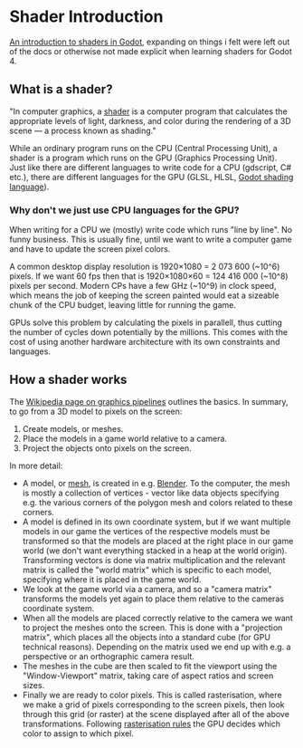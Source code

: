 # Shader Introduction
[An introduction to shaders in Godot](https://docs.godotengine.org/en/stable/tutorials/shaders/introduction_to_shaders.html), expanding on things i felt were left out of the docs or otherwise not made explicit when learning shaders for Godot 4.

## What is a shader?
"In computer graphics, a [shader](https://en.wikipedia.org/wiki/Shader) is a computer program that calculates the appropriate levels of light, darkness, and color during the rendering of a 3D scene — a process known as shading."

While an ordinary program runs on the CPU (Central Processing Unit), a shader is a program which runs on the GPU (Graphics Processing Unit). Just like there are different languages to write code for a CPU (gdscript, C# etc.), there are different languages for the GPU (GLSL, HLSL, [Godot shading language](https://docs.godotengine.org/en/stable/tutorials/shaders/shader_reference/shading_language.html#shading-language)). 

### Why don't we just use CPU languages for the GPU?

When writing for a CPU we (mostly) write code which runs "line by line". No funny business. This is usually fine, until we want to write a computer game and have to update the screen pixel colors.

A common desktop display resolution is 1920×1080 = 2 073 600 (~10^6) pixels. If we want 60 fps then that is 1920×1080×60 = 124 416 000 (~10^8) pixels per second. Modern CPs have a few GHz (~10^9) in clock speed, which means the job of keeping the screen painted would eat a sizeable chunk of the CPU budget, leaving little for running the game.

GPUs solve this problem by calculating the pixels in parallell, thus cutting the number of cycles down potentially by the millions. This comes with the cost of using another hardware architecture with its own constraints and languages.

## How a shader works
The [Wikipedia page on graphics pipelines](https://en.wikipedia.org/wiki/Graphics_pipeline) outlines the basics. In summary, to go from a 3D model to pixels on the screen:

1. Create models, or meshes.
2. Place the models in a game world relative to a camera.
3. Project the objects onto pixels on the screen.

In more detail:

* A model, or [mesh](https://en.wikipedia.org/wiki/Polygon_mesh), is created in e.g. [Blender](https://www.blender.org/). To the computer, the mesh is mostly a collection of vertices - vector like data objects specifying e.g. the various corners of the polygon mesh and colors related to these corners.
* A model is defined in its own coordinate system, but if we want multiple models in our game the vertices of the respective models must be transformed so that the models are placed at the right place in our game world (we don't want everything stacked in a heap at the world origin). Transforming vectors is done via matrix multiplication and the relevant matrix is called the "world matrix" which is specific to each model, specifying where it is placed in the game world.
* We look at the game world via a camera, and so a "camera matrix" transforms the models yet again to place them relative to the cameras coordinate system.
* When all the models are placed correctly relative to the camera we want to project the meshes onto the screen. This is done with a "projection matrix", which places all the objects into a standard cube (for GPU technical reasons). Depending on the matrix used we end up with e.g. a perspective or an orthographic camera result.
* The meshes in the cube are then scaled to fit the viewport using the "Window-Viewport" matrix, taking care of aspect ratios and screen sizes.
* Finally we are ready to color pixels. This is called rasterisation, where we make a grid of pixels corresponding to the screen pixels, then look through this grid (or raster) at the scene displayed after all of the above transformations. Following [rasterisation rules](https://learn.microsoft.com/en-us/windows/win32/direct3d11/d3d10-graphics-programming-guide-rasterizer-stage-rules) the GPU decides which color to assign to which pixel.
